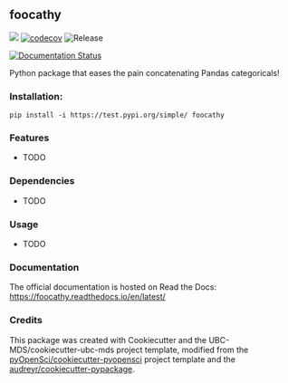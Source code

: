 ## foocathy 

![](https://github.com/HanyingZhang/foocathy/workflows/build/badge.svg) [![codecov](https://codecov.io/gh/HanyingZhang/foocathy/branch/master/graph/badge.svg)](https://codecov.io/gh/HanyingZhang/foocathy) ![Release](https://github.com/HanyingZhang/foocathy/workflows/Release/badge.svg)

[![Documentation Status](https://readthedocs.org/projects/foocathy/badge/?version=latest)](https://foocathy.readthedocs.io/en/latest/?badge=latest)

Python package that eases the pain concatenating Pandas categoricals!

### Installation:

```
pip install -i https://test.pypi.org/simple/ foocathy
```

### Features
- TODO

### Dependencies

- TODO

### Usage

- TODO

### Documentation
The official documentation is hosted on Read the Docs: <https://foocathy.readthedocs.io/en/latest/>

### Credits
This package was created with Cookiecutter and the UBC-MDS/cookiecutter-ubc-mds project template, modified from the [pyOpenSci/cookiecutter-pyopensci](https://github.com/pyOpenSci/cookiecutter-pyopensci) project template and the [audreyr/cookiecutter-pypackage](https://github.com/audreyr/cookiecutter-pypackage).
